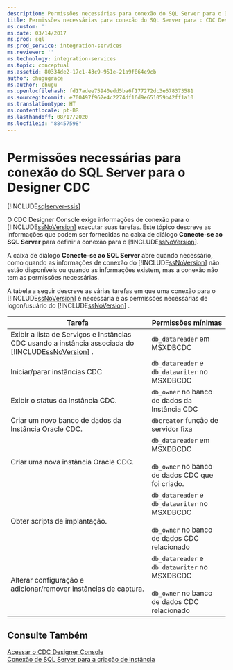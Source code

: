 ```yaml
---
description: Permissões necessárias para conexão do SQL Server para o Designer CDC
title: Permissões necessárias para conexão do SQL Server para o CDC Designer | Microsoft Docs
ms.custom: ''
ms.date: 03/14/2017
ms.prod: sql
ms.prod_service: integration-services
ms.reviewer: ''
ms.technology: integration-services
ms.topic: conceptual
ms.assetid: 80334de2-17c1-43c9-951e-21a9f864e9cb
author: chugugrace
ms.author: chugu
ms.openlocfilehash: fd17adee75940edd5ba6f177272dc3e678373581
ms.sourcegitcommit: e700497f962e4c2274df16d9e651059b42ff1a10
ms.translationtype: HT
ms.contentlocale: pt-BR
ms.lasthandoff: 08/17/2020
ms.locfileid: "88457598"
---
```

# <a name="sql-server-connection-required-permissions-for-the-cdc-designer"></a>Permissões necessárias para conexão do SQL Server para o Designer CDC

[!INCLUDE[sqlserver-ssis](../../includes/applies-to-version/sqlserver-ssis.md)]


  O CDC Designer Console exige informações de conexão para o [!INCLUDE[ssNoVersion](../../includes/ssnoversion-md.md)] executar suas tarefas. Este tópico descreve as informações que podem ser fornecidas na caixa de diálogo **Conecte-se ao SQL Server** para definir a conexão para o [!INCLUDE[ssNoVersion](../../includes/ssnoversion-md.md)].  
  
 A caixa de diálogo **Conecte-se ao SQL Server** abre quando necessário, como quando as informações de conexão do [!INCLUDE[ssNoVersion](../../includes/ssnoversion-md.md)] não estão disponíveis ou quando as informações existem, mas a conexão não tem as permissões necessárias.  
  
 A tabela a seguir descreve as várias tarefas em que uma conexão para o [!INCLUDE[ssNoVersion](../../includes/ssnoversion-md.md)] é necessária e as permissões necessárias de logon/usuário do [!INCLUDE[ssNoVersion](../../includes/ssnoversion-md.md)] .  
  
|Tarefa|Permissões mínimas|  
|----------|-------------------------|  
|Exibir a lista de Serviços e Instâncias CDC usando a instância associada do [!INCLUDE[ssNoVersion](../../includes/ssnoversion-md.md)] .|`db_datareader` em MSXDBCDC|  
|Iniciar/parar instâncias CDC|`db_datareader` e `db_datawriter` no MSXDBCDC|  
|Exibir o status da Instância CDC.|`db_owner` no banco de dados da Instância CDC|  
|Criar um novo banco de dados da Instância Oracle CDC.|`dbcreator` função de servidor fixa|  
|Criar uma nova instância Oracle CDC.|`db_datareader` em MSXDBCDC<br /><br /> `db_owner` no banco de dados CDC que foi criado.|  
|Obter scripts de implantação.|`db_datareader` e `db_datawriter` no MSXDBCDC<br /><br /> `db_owner` no banco de dados CDC relacionado|  
|Alterar configuração e adicionar/remover instâncias de captura.|`db_datareader` e `db_datawriter` no MSXDBCDC<br /><br /> `db_owner` no banco de dados CDC relacionado|  
  
## <a name="see-also"></a>Consulte Também  
 [Acessar o CDC Designer Console](../../integration-services/change-data-capture/access-the-cdc-designer-console.md)   
 [Conexão de SQL Server para a criação de instância](../../integration-services/change-data-capture/sql-server-connection-for-instance-creation.md)  
  
  
